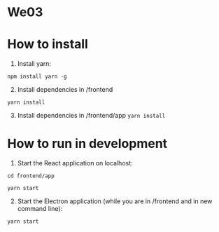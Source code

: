 # We03

# How to install
1. Install yarn:

`npm install yarn -g`

2. Install dependencies in /frontend

`yarn install`

3. Install dependencies in /frontend/app
`yarn install`

# How to run in development
1. Start the React application on localhost:

`cd frontend/app`

`yarn start`

2. Start the Electron application (while you are in /frontend and in new command line):

`yarn start`